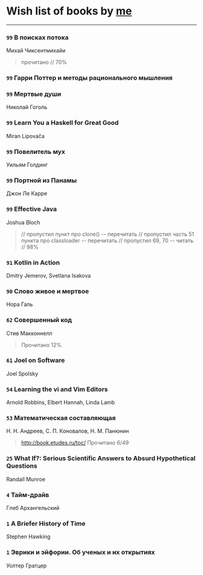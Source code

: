 # Wish list of books by [me](http://www.knigopis.com/#/me/books?u=uJ7AN6q0Bl)
---

### `99` В поисках потока
Михай Чиксентмихайи
> прочитано // 70%

### `99` Гарри Поттер и методы рационального мышления

### `99` Мертвые души
Николай Гоголь

### `99` Learn You a Haskell for Great Good
Miran Lipovača

### `99` Повелитель мух
Уильям Голдинг

### `99` Портной из Панамы
Джон Ле Карре

### `99` Effective Java
Joshua Bloch
> // пропустил пункт про clone() -- перечитать
> // пропустил часть 51 пункта про classloader -- перечитать
> // пропустил 69, 70 -- читать // 98%

### `91` Kotlin in Action
Dmitry Jemerov, Svetlana Isakova

### `90` Слово живое и мертвое
Нора Галь

### `62` Совершенный код
Стив Макконнелл
> Прочитано 12%

### `61` Joel on Software
Joel Spolsky

### `54` Learning the vi and Vim Editors
Arnold Robbins, Elbert Hannah, Linda Lamb

### `53` Математическая составляющая
Н. Н. Андреев, С. П. Коновалов, Н. М. Панюнин
> http://book.etudes.ru/toc/
> Прочитано 6/49

### `25` What If?: Serious Scientific Answers to Absurd Hypothetical Questions
Randall Munroe

### `4` Тайм-драйв
Глеб Архангельский

### `1` A Briefer History of Time
Stephen Hawking

### `1` Эврики и эйфории. Об ученых и их открытиях
Уолтер Гратцер

